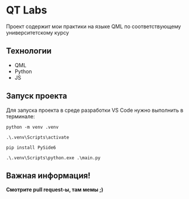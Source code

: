 # QT Labs
Проект содержит мои практики на языке QML по соответствующему университетскому курсу

## Технологии
* QML
* Python
* JS

## Запуск проекта
Для запуска проекта в среде разработки VS Code нужно выполнить в терминале:
```
python -m venv .venv

.\.venv\Scripts\activate

pip install PySide6

.\.venv\Scripts\python.exe .\main.py
```


## Важная информация!
__Смотрите pull request-ы, там мемы ;)__
